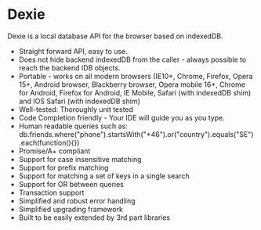 Dexie
=====

Dexie is a local database API for the browser based on indexedDB.
 * Straight forward API, easy to use.
 * Does not hide backend indexedDB from the caller - always possible to reach the backend IDB objects.
 * Portable - works on all modern browsers (IE10+, Chrome, Firefox, Opera 15+, Android browser, Blackberry browser, Opera mobile 16+, Chrome for Android, Firefox for Android, IE Mobile, Safari (with indexedDB shim) and IOS Safari (with indexedDB shim)
 * Well-tested: Thoroughly unit tested
 * Code Completion friendly - Your IDE will guide you as you type.
 * Human readable queries such as: db.friends.where("phone").startsWith("+46").or("country").equals("SE").each(function(){})
 * Promise/A+ compliant
 * Support for case insensitive matching
 * Support for prefix matching
 * Support for matching a set of keys in a single search
 * Support for OR between queries
 * Transaction support
 * Simplified and robust error handling
 * Simplified upgrading framework
 * Built to be easily extended by 3rd part libraries
